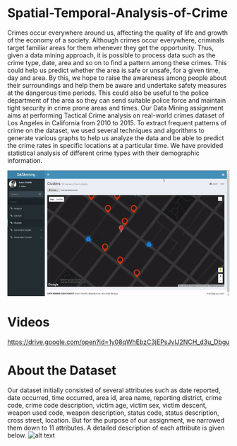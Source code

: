 # Spatial-Temporal-Analysis-of-Crime
Crimes occur everywhere around us, affecting the quality of life and growth of the economy of a society. Although crimes occur everywhere, criminals target familiar areas for them whenever they get the opportunity. Thus, given a data mining approach, it is possible to process data such as the crime type, date, area and so on to find a pattern among these crimes. This could help us predict whether the area is safe or unsafe, for a given time, day and area. 
By this, we hope to raise the awareness among people about their surroundings and help them be aware and undertake safety measures at the dangerous time periods. This could also be useful to the police department of the area so they can send suitable police force and maintain tight security in crime prone areas and times. 
Our Data Mining assignment aims at performing Tactical Crime analysis on real-world crimes dataset of Los Angeles in California from 2010 to 2015. To extract frequent patterns of crime on the dataset, we used several techniques and algorithms to generate various graphs to help us analyze the data and be able to predict the crime rates in specific locations at a particular time. We have provided statistical analysis of different crime types with their demographic information.

![Alt Text](https://github.com/MidasXIV/Spatial-Temporal-Analysis-of-Crime/blob/master/Videos/KNN_java.gif)

# Videos
https://drive.google.com/open?id=1y08qWhEbzC3jEPsJvlJ2NCH_d3u_Dbgu

# About the Dataset
Our dataset initially consisted of several attributes such as date reported, date occurred, time occurred, area id, area name, reporting district, crime code, crime code description, victim age, victim sex, victim descent, weapon used code, weapon description, status code, status description, cross street, location.
But for the purpose of our assignment, we narrowed them down to 11 attributes. A detailed description of each attribute is given below.
 ![alt text](https://raw.githubusercontent.com/username/projectname/branch/path/to/img.png)
